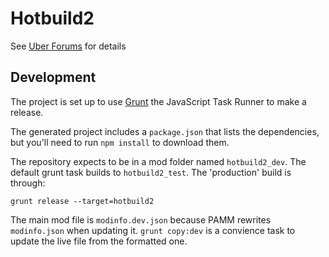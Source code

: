 # Hotbuild2

See [Uber Forums](https://forums.uberent.com/threads/rel-hotbuild2-v1-9-9-9-5-62165.54561/) for details

## Development

The project is set up to use [Grunt](http://gruntjs.com/) the JavaScript Task Runner to make a release.

The generated project includes a `package.json` that lists the dependencies, but you'll need to run `npm install` to download them.

The repository expects to be in a mod folder named `hotbuild2_dev`.  The default grunt task builds to `hotbuild2_test`.  The 'production' build is through:

    grunt release --target=hotbuild2

The main mod file is `modinfo.dev.json` because PAMM rewrites `modinfo.json` when updating it.  `grunt copy:dev` is a convience task to update the live file from the formatted one.